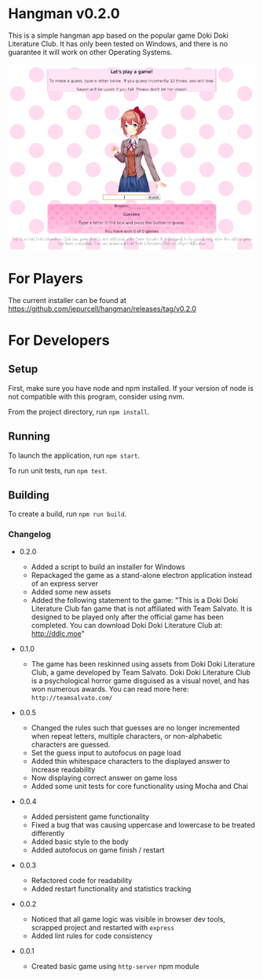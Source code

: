 # Hangman v0.2.0

This is a simple hangman app based on the popular game Doki Doki Literature Club. It has only been tested on Windows, and there is no guarantee it will work on other Operating Systems.

![Screenshot](screenshot.PNG)

# For Players

The current installer can be found at https://github.com/jepurcell/hangman/releases/tag/v0.2.0

# For Developers

## Setup

First, make sure you have node and npm installed. If your version of node is not compatible with this program, consider using nvm.

From the project directory, run `npm install`.

## Running

To launch the application, run `npm start`.

To run unit tests, run `npm test`.

## Building

To create a build, run `npm run build`.

### Changelog
- 0.2.0
  - Added a script to build an installer for Windows
  - Repackaged the game as a stand-alone electron application instead of an express server
  - Added some new assets
  - Added the following statement to the game: "This is a Doki Doki Literature Club fan game that is not affiliated with Team Salvato. It is designed to be played only after the official game has been completed. You can download Doki Doki Literature Club at: http://ddlc.moe"

- 0.1.0
  - The game has been reskinned using assets from Doki Doki Literature Club, a game developed by Team Salvato. Doki Doki Literature Club is a psychological horror game disguised as a visual novel, and has won numerous awards. You can read more here: `http://teamsalvato.com/`

- 0.0.5
  - Changed the rules such that guesses are no longer incremented when repeat letters, multiple characters, or non-alphabetic characters are guessed.
  - Set the guess input to autofocus on page load
  - Added thin whitespace characters to the displayed answer to increase readability
  - Now displaying correct answer on game loss
  - Added some unit tests for core functionality using Mocha and Chai

- 0.0.4
  - Added persistent game functionality
  - Fixed a bug that was causing uppercase and lowercase to be treated differently
  - Added basic style to the body
  - Added autofocus on game finish / restart

- 0.0.3
  - Refactored code for readability
  - Added restart functionality and statistics tracking

- 0.0.2
  - Noticed that all game logic was visible in browser dev tools, scrapped project and restarted with `express`
  - Added lint rules for code consistency

- 0.0.1
  - Created basic game using `http-server` npm module
